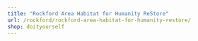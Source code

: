 ```yaml
---
title: "Rockford Area Habitat for Humanity ReStore"
url: /rockford/rockford-area-habitat-for-humanity-restore/
shop: doityourself
---
```

